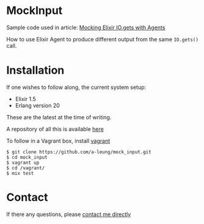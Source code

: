 # MockInput

Sample code used in article: [Mocking Elixir IO.gets with
Agents](http://redgreenrepeat.com/2017/10/06/mocking-elixir-io-gets-with-agents/)

How to use Elixir Agent to produce different output from the same `IO.gets()`
call.

# Installation

If one wishes to follow along, the current system setup:

- Elixir 1.5
- Erlang version 20

These are the latest at the time of writing.

A repository of all this is available
[here](https://github.com/a-leung/mock_input/)

To follow in a Vagrant box, install
[vagrant](https://www.vagrantup.com/downloads.html)

```terminal
$ git clone https://github.com/a-leung/mock_input.git
$ cd mock_input
$ vagrant up
$ cd /vagrant/
$ mix test
```

# Contact

If there any questions, please [contact me
directly](http://redgreenrepeat.com/contact/)

